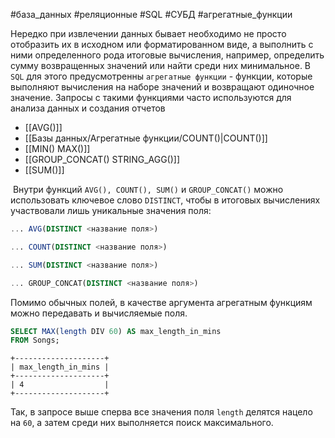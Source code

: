 #база_данных #реляционные #SQL #СУБД #агрегатные_функции

Нередко при извлечении данных бывает необходимо не просто отобразить их в исходном или форматированном виде, а выполнить с ними определенного рода итоговые вычисления, например, определить сумму возвращенных значений или найти среди них минимальное. В `SQL` для этого предусмотренны `агрегатные функции` - функции, которые выполняют вычисления на наборе значений и возвращают одиночное значение. Запросы с такими функциями часто используются для анализа данных и создания отчетов

- [[AVG()]]
- [[Базы данных/Агрегатные функции/COUNT()|COUNT()]]
- [[MIN() MAX()]]
- [[GROUP_CONCAT() STRING_AGG()]]
- [[SUM()]]

 Внутри функций `AVG(), COUNT(), SUM()` и `GROUP_CONCAT()` можно использовать ключевое слово `DISTINCT`, чтобы в итоговых вычислениях участвовали лишь уникальные значения поля:
```SQL
... AVG(DISTINCT <название поля>)
```

```SQL
... COUNT(DISTINCT <название поля>)
```

```SQL
... SUM(DISTINCT <название поля>)
```

```SQL
... GROUP_CONCAT(DISTINCT <название поля>)
```

Помимо обычных полей, в качестве аргумента агрегатным функциям можно передавать и вычисляемые поля.
```SQL
SELECT MAX(length DIV 60) AS max_length_in_mins
FROM Songs;
```
```
+--------------------+
| max_length_in_mins |
+--------------------+
| 4                  |
+--------------------+
```
Так, в запросе выше сперва все значения поля `length` делятся нацело на `60`, а затем среди них выполняется поиск максимального.